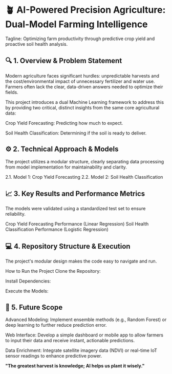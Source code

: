 # 🪴 AI-Powered Precision Agriculture: Dual-Model Farming Intelligence
Tagline: Optimizing farm productivity through predictive crop yield and proactive soil health analysis.

## 🔍 1. Overview & Problem Statement
Modern agriculture faces significant hurdles: unpredictable harvests and the cost/environmental impact of unnecessary fertilizer and water use. Farmers often lack the clear, data-driven answers needed to optimize their fields.

This project introduces a dual Machine Learning framework to address this by providing two critical, distinct insights from the same core agricultural data:

Crop Yield Forecasting: Predicting how much to expect.

Soil Health Classification: Determining if the soil is ready to deliver.

## ⚙️ 2. Technical Approach & Models
The project utilizes a modular structure, clearly separating data processing from model implementation for maintainability and clarity.

2.1. Model 1: Crop Yield Forecasting
2.2. Model 2: Soil Health Classification
## 📈 3. Key Results and Performance Metrics
The models were validated using a standardized test set to ensure reliability.

Crop Yield Forecasting Performance (Linear Regression)
Soil Health Classification Performance (Logistic Regression)
## 💻 4. Repository Structure & Execution
The project's modular design makes the code easy to navigate and run.

How to Run the Project
Clone the Repository:

Install Dependencies:

Execute the Models:

## 🚀 5. Future Scope
Advanced Modeling: Implement ensemble methods (e.g., Random Forest) or deep learning to further reduce prediction error.

Web Interface: Develop a simple dashboard or mobile app to allow farmers to input their data and receive instant, actionable predictions.

Data Enrichment: Integrate satellite imagery data (NDVI) or real-time IoT sensor readings to enhance predictive power.

**"The greatest harvest is knowledge; AI helps us plant it wisely."**
